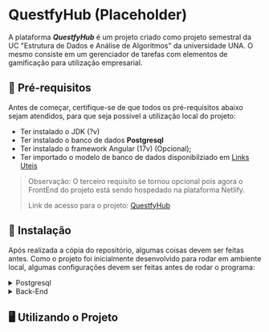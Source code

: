 # QuestfyHub (Placeholder)

A plataforma _**QuestfyHub**_ é um projeto criado como projeto semestral da UC "Estrutura de Dados e Análise de Algoritmos" da universidade UNA. O mesmo consiste em um gerenciador de tarefas com elementos de gamificação para utilização empresarial.

## :rocket: Pré-requisitos <!--Tag funciona no github para emoji-->

Antes de começar, certifique-se de que todos os pré-requisitos abaixo sejam atendidos, para que seja possivel a utilização local do projeto:

-   Ter instalado o JDK (?v) <!--Conferir versão certinha-->
-   Ter instalado o banco de dados **Postgresql**
-   Ter instalado o framework Angular (17v) (Opcional); <!--Conferir versão certinha-->
-   Ter importado o modelo de banco de dados disponibilziado em [Links Uteis]() <!--Colocar link que leve para a seção de links uteis-->

> Observação: O terceiro requisito se tornou opcional pois agora o FrontEnd do projeto está sendo hospedado na plataforma Netlify.
>
> Link de acesso para o projeto: [QuestfyHub](https://questfyhub.netlify.app)


## :wrench: Instalação <!--Tag funciona no github para emoji-->


Após realizada a cópia do repositório, algumas coisas devem ser feitas antes. Como o projeto foi inicialmente desenvolvido para rodar em ambiente local, algumas configurações devem ser feitas antes de rodar o programa:

<details>
    <summary>Postgresql</summary><!--TODO: Colocar imagens-->
    <p>
        <ol>
            <li>Crie um novo banco de dados dentro do postgresql;</li>
            <li>Baixe o banco modelo em <a>Links Uteis</a>;</li>
            <li>Importe o banco modelo para seu banco de dados.</li>
        </ol>
    </p>
</details>
<details>
    <summary>Back-End</summary>
    <p>
        <ol>
            <li>Vá ao arquivo application.proprieties;</li>
            <li>
                Altere o nome do url de conexão do banco de dados para o criado  anteriormente;
            </li>
            <li>Altere o usuário e a senha de acesso ao seu banco de dados.</li>
        </ol>
    </p>
</details>

## :desktop_computer: Utilizando o Projeto <!--Tag funciona no github para emoji-->
